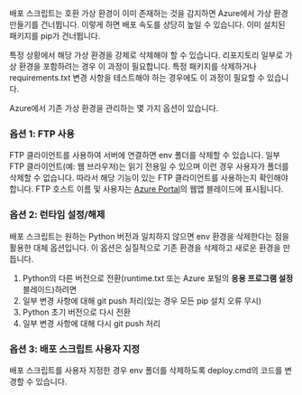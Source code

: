 배포 스크립트는 호환 가상 환경이 이미 존재하는 것을 감지하면 Azure에서 가상 환경 만들기를 건너뜁니다.  이렇게 하면 배포 속도를 상당히 높일 수 있습니다.  이미 설치된 패키지를 pip가 건너뜁니다.

특정 상황에서 해당 가상 환경을 강제로 삭제해야 할 수 있습니다.  리포지토리 일부로 가상 환경을 포함하려는 경우 이 과정이 필요합니다.  특정 패키지를 삭제하거나 requirements.txt 변경 사항을 테스트해야 하는 경우에도 이 과정이 필요할 수 있습니다.

Azure에서 기존 가상 환경을 관리하는 몇 가지 옵션이 있습니다.

### <a name="option-1-use-ftp"></a>옵션 1: FTP 사용
FTP 클라이언트를 사용하여 서버에 연결하면 env 폴더를 삭제할 수 있습니다.  일부 FTP 클라이언트(예: 웹 브라우저)는 읽기 전용일 수 있으며 이런 경우 사용자가 폴더를 삭제할 수 없습니다. 따라서 해당 기능이 있는 FTP 클라이언트를 사용하는지 확인해야 합니다.  FTP 호스트 이름 및 사용자는 [Azure Portal](https://portal.azure.com)의 웹앱 블레이드에 표시됩니다.

### <a name="option-2-toggle-runtime"></a>옵션 2: 런타임 설정/해제
배포 스크립트는 원하는 Python 버전과 일치하지 않으면 env 환경을 삭제한다는 점을 활용한 대체 옵션입니다.  이 옵션은 실질적으로 기존 환경을 삭제하고 새로운 환경을 만듭니다.

1. Python의 다른 버전으로 전환(runtime.txt 또는 Azure 포털의 **응용 프로그램 설정** 블레이드)하려면
2. 일부 변경 사항에 대해 git push 처리(있는 경우 모든 pip 설치 오류 무시)
3. Python 초기 버전으로 다시 전환
4. 일부 변경 사항에 대해 다시 git push 처리

### <a name="option-3-customize-deployment-script"></a>옵션 3: 배포 스크립트 사용자 지정
배포 스크립트를 사용자 지정한 경우 env 폴더를 삭제하도록 deploy.cmd의 코드를 변경할 수 있습니다.



<!--HONumber=Nov16_HO2-->


